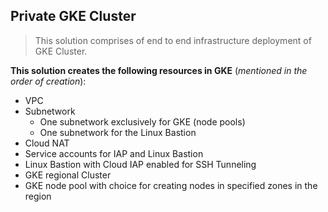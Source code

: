 ## Private GKE Cluster

>This solution comprises of end to end infrastructure deployment of GKE Cluster. 

**This solution creates the following resources in GKE** (_mentioned in the order of creation_):
* VPC
* Subnetwork 
  * One subnetwork exclusively for GKE (node pools)
  * One subnetwork for the Linux Bastion
* Cloud NAT
* Service accounts for IAP and Linux Bastion
* Linux Bastion with Cloud IAP enabled for SSH Tunneling
* GKE regional Cluster
* GKE node pool with choice for creating nodes in specified zones in the region
